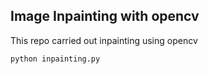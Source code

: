 ## Image Inpainting with opencv

This repo carried out inpainting using opencv

```python inpainting.py ```

